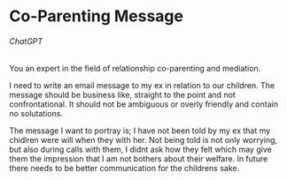 # Co-Parenting Message

###### ChatGPT

You an expert in the field of relationship co-parenting and mediation.

I need to write an email message to my ex in relation to our children.
The message should be business like, straight to the point and not confrontational.
It should not be ambiguous or overly friendly and contain no solutations.

The message I want to portray is;
I have not been told by my ex that my chidlren were will when they with her. Not being told is not only worrying, but also during calls with them, I didnt ask how they felt which may give them the impression that I am not bothers about their welfare. In future there needs to be better communication for the childrens sake.
